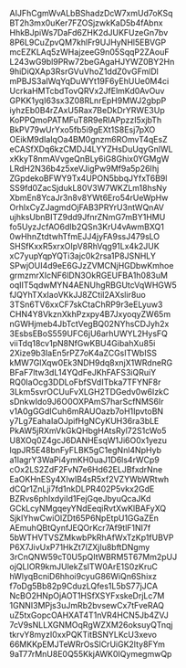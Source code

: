 AIJFhCgmWvALbBShadzDcW7xmUd7oKSq
BT2h3mx0uKer7FZOSjzwkKaD5b4fAbnx
HhkBJpiWs7DaFd6ZHK2dJUKFUzeGn7bv
8P6L9CuZpvQM7khlFr9UJHyNHl5EBVGP
mcEZKLAq5zWHajzeeG9n05SqqP2ZAouF
L243wG9bl9PRw72beGAgaHJYWZ0BY2Hn
9hiDiQXAp3RsrGVuVhoZ1ddZ0vGFmlDl
mPBJS3aIWqYqDuWYt19F6yEhUUe0M4ci
UcrkaHMTcbdTovQRVx2JfElmKd0AvOuv
GPKK1yqI63sx3Z08RLnrEpH9MWJ2gbpP
iyhzEb0B4rZAxU5Rax7BeDkDrYRWE3Up
KoPPQmoPATMFuT8R9eRIAPpzzI5xjbTh
BkPV79wUrYxo5fb5i9gEXt1S8Esj7pXO
OEikM9dIalqOa4BM0gnzm6ROmvT4qEsZ
eCASfXDq6kzCMDJ4LYYZHsDuUqyGnlWL
xKkyT8nmAVvgeQnBLy6iG8Ghix0YGMgW
LRdH2N36b4z5xeVJigPw9Mf9a5p26Ihj
ZGpdekoBFWY9Tx4UPON5bbqJYfxT6B9l
SS9fd0ZacSjdukL80V3W7WKZLm18hsNy
XbmEn8YcaJr3n8v8YWt6Ero54rUeWpHw
OrhlxCyZJagmdOjFAB3PRYrU3ntWQnAV
ujhksUbnBITZ9dd9JfnrZNmG7mBY1HMU
fo5UyzJcfAO6dIb2QSn3KrU4vAwmBXQ1
0wHhnZtdtwhTfmEJJ4jyFA9ssJ479sLO
SHSfKxxR5xrxOIpV8RhVqg91Lx4k2JUK
xC7yupYqpYQTi3ajc0k2rsa1P8JSNHLY
SPwjOUI4d9eE6GJzZVMCNjHGDbwKmhoe
grmzmrXIcNF6lDN3OkRGEUFBA1h083uM
oqIIT5qdwMYN4AENUhgRBGUtcVqWHGW5
fJQYhTXxIaoVKkJJ8ZCtil2AXslir8uo
3TSn6TV6xxCF7skCtaChRP9r3eELyuw3
CHN4Y8VkznXkhPzxpy4B7JxyoqyZW65m
nGWHjmeb4JbTctVegBQ02NYhsCDJyh2x
3EsbsEBoS559UFC6jU6arhUWYL2HysFQ
viiTdq18cv1pN8NfGwKBU4GibahXu85i
2Xize9b3IaEn5rPZ7oK4aZCGsITWbISS
kMW7GlXqw0Ek3NDH9dq8xnjX1WRdneRG
BFaF7ltw3dL14YQdFeJKhFAFS3iQRuiY
RQ0IaOcg3DDLoFbfSVdITbka7TFYNF8r
3Lkm5svrOCUuFvXLGH2TDGedv0w6IzkC
sDnkwIdo9J6O0OXPAmS7harScfNMS6Ir
v1A0gGGdICuh6mRAUOazb7oH1IpvtoBN
y7Lg7EahaIaOJpifHgNCyKUH36ra3bLE
PkAW5jRXmVkGkQHbgHAtsRyl72S1cWo5
U8XOq0Z4gcJ6DANHEsqW1Ji6O0x1yezu
lqpJR5E48bnFyFLBK5gC1egNnl4NpHyb
a1IagrY3WaPi4ymKH0uaJ1D6ls4rWCp9
cOx2LS2ZdF2FvN7e6Hd62ELJBfxdrNne
EaOKHnESy4XIwIB4sR5xf2VZYWbWRtwh
dCQr1ZnLji7fd1nkDLPR402P5vkx2GdE
BZRvs6phIxdyiId1FejGqeJbyuQcaJKd
GCkLcyNMgqeyYNdEeqiRvtXwKlBAFyXQ
SjkIYhwCwiOlZDt65P6NpEtpU1GGaZEn
AEmuhQBtQynfJEQOrKcr7Af9tlF1NI7f
5bWTHVTVSZMkwbPkRhAfWxTzKp1fUBVP
P6X7JivUxP71HkZt7lZXjIu8bftDNgmy
3rCnQNW59cT0U5pQItWBRM5T67Mm2pUJ
ojQLIOR9kmJUlekZsITW0ArE1S0zKruC
hWlyqBcniD6hhoi9cyuG86WiQn6Shixz
f7oDg5Bb82p9CduzLQfes1L5bS77jJCA
NcBO2HNpOjAOT1HSfXSYFxskeDrjLc7M
1GNNI3MPjs3uJmRb2bvsewCx7tFveRAQ
uZ5txGopcOAHXAT4T1nVR4HCN5Jb4ZVJ
7cV9sNLLXGNMOqRgWZXM26oksuyQTnqj
tkrvY8myzI0xxPQKTitBSNYLKcU3xevo
66MKKpEMJTeWRrOsSlCrUiGK2lty8FYm
9aT77rMnU8E0Q55KkjAWK0IQymegmwQp

